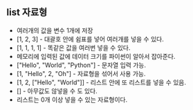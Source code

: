 ## list 자료형
 - 여러개의 값을 변수 1개에 저장
 - [1, 2, 3] - 대괄호 안에 쉼표를 넣어 여러개를 넣을 수 있다.
 - [1, 1, 1, 1] - 똑같은 값을 여러번 넣을 수 있다.
 - 메모리에 입력된 값에 데이터 크기를 파이썬이 알아서 잡아준다.
 - ["Hello", "World", "Python"] - 문자열 입력 가능.
 - [1, "Hello", 2, "Oh"] - 자료형을 섞어서 사용 가능.
 - [1, 2, ["Hello", "World"]] - 리스트 안에 또 리스트를 넣을 수 있음.
 - [] - 아무값도 않넣을 수 도 있다.
 - 리스트는 0개 이상 넣을 수 있는 자료형이다.
